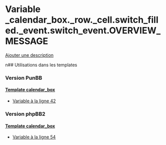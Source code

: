 # Variable _calendar_box._row._cell.switch_filled._event.switch_event.OVERVIEW_MESSAGE
[Ajouter une description](https://fa-tvars.appspot.com/_calendar_box._row._cell.switch_filled._event.switch_event.OVERVIEW_MESSAGE)

n## Utilisations dans les templates

### Version PunBB

#### [Template calendar_box](punbb/calendar_box.md)
* [Variable à la ligne 42](../punbb/calendar_box.tpl#L42)

### Version phpBB2

#### [Template calendar_box](subsilver/calendar_box.md)
* [Variable à la ligne 54](../subsilver/calendar_box.tpl#L54)